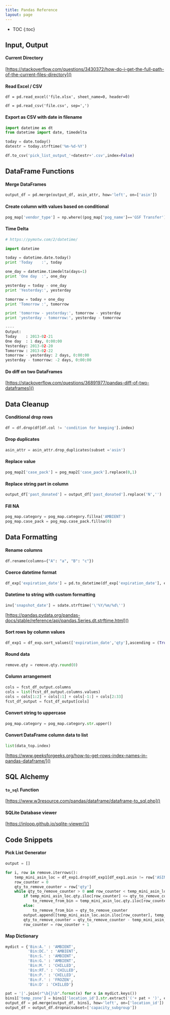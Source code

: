 ```yaml
---
title: Pandas Reference
layout: page
---
```


* TOC
{:toc}

## Input, Output

#### Current Directory
[https://stackoverflow.com/questions/3430372/how-do-i-get-the-full-path-of-the-current-files-directory]()

#### Read Excel / CSV


```
df = pd.read_excel('file.xlsx', sheet_name=0, header=0)

df = pd.read_csv('file.csv', sep=',')
```


#### Export as CSV with date in filename

```python
import datetime as dt
from datetime import date, timedelta

today = date.today()
datestr = today.strftime('%m-%d-%Y')

df.to_csv('pick_list_output_'+datestr+'.csv',index=False)
```

## DataFrame Functions

#### Merge DataFrames

```python
output_df = pd.merge(output_df, asin_attr, how='left', on=['asin'])
```

#### Create column with values based on conditional

```python
pog_map['vendor_type'] = np.where((pog_map['pog_name']=='GSF Transfer') | (pog_map['pog_name']=='NACF'), 'TRANSSHIP', 'SUBMIT_PO')
```

#### Time Delta

```python
# https://pymotw.com/2/datetime/

import datetime

today = datetime.date.today()
print 'Today    :', today

one_day = datetime.timedelta(days=1)
print 'One day  :', one_day

yesterday = today - one_day
print 'Yesterday:', yesterday

tomorrow = today + one_day
print 'Tomorrow :', tomorrow

print 'tomorrow - yesterday:', tomorrow - yesterday
print 'yesterday - tomorrow:', yesterday - tomorrow

----
Output:
Today    : 2013-02-21
One day  : 1 day, 0:00:00
Yesterday: 2013-02-20
Tomorrow : 2013-02-22
tomorrow - yesterday: 2 days, 0:00:00
yesterday - tomorrow: -2 days, 0:00:00
```

#### Do diff on two DataFrames
[https://stackoverflow.com/questions/36891977/pandas-diff-of-two-dataframes]()

## Data Cleanup

#### Conditional drop rows

```python
df = df.drop(df[df.col != 'condition for keeping'].index)
```

#### Drop duplicates

```python
asin_attr = asin_attr.drop_duplicates(subset ='asin')
```

#### Replace value

```python
pog_map2['case_pack'] = pog_map2['case_pack'].replace(0,1)
```

#### Replace string part in column

```python
output_df['past_donated'] = output_df['past_donated'].replace('N','')
```

#### Fill NA

```python
pog_map.category = pog_map.category.fillna('AMBIENT')
pog_map.case_pack = pog_map.case_pack.fillna(0)
```

## Data Formatting

#### Rename columns

```python
df.rename(columns={"A": "a", "B": "c"})
```

#### Coerce datetime format

```python
df_exp['expiration_date'] = pd.to_datetime(df_exp['expiration_date'], errors='coerce')
```

#### Datetime to string with custom formatting

```python
inv['snapshot_date'] = sdate.strftime('\'%Y/%m/%d\'')
```
[https://pandas.pydata.org/pandas-docs/stable/reference/api/pandas.Series.dt.strftime.html]()

#### Sort rows by column values

```python
df_exp1 = df_exp.sort_values(['expiration_date','qty'],ascending = (True, False)).reset_index(drop=True)
```

#### Round data

```python
remove.qty = remove.qty.round(0)
```

#### Column arrangement

```python
cols = fcst_df_output.columns
cols = list(fcst_df_output.columns.values)
cols = cols[1:2] + cols[:1] + cols[-1:] + cols[2:33]
fcst_df_output = fcst_df_output[cols]
```

#### Convert string to uppercase

```python
pog_map.category = pog_map.category.str.upper()
```

#### Convert DataFrame column data to list
```python
list(data_top.index)
```
[https://www.geeksforgeeks.org/how-to-get-rows-index-names-in-pandas-dataframe/]()

## SQL Alchemy

#### `to_sql` Function
[https://www.w3resource.com/pandas/dataframe/dataframe-to_sql.php]()

#### SQLite Database viewer
[https://inloop.github.io/sqlite-viewer/]()

## Code Snippets

#### Pick List Generator

```python
output = []

for i, row in remove.iterrows():
    temp_mini_asin_loc = df_exp1.drop(df_exp1[df_exp1.asin != row['ASIN']].index).reset_index(drop=True)
    row_counter = 0
    qty_to_remove_counter = row['qty']
    while qty_to_remove_counter > 0 and row_counter < temp_mini_asin_loc.shape[0]:
        if temp_mini_asin_loc.qty.iloc[row_counter] <= qty_to_remove_counter:
            to_remove_from_bin = temp_mini_asin_loc.qty.iloc[row_counter]
        else:
            to_remove_from_bin = qty_to_remove_counter
        output.append([temp_mini_asin_loc.asin.iloc[row_counter], temp_mini_asin_loc.location_id.iloc[row_counter], to_remove_from_bin, temp_mini_asin_loc.expiration_date.iloc[row_counter]])
        qty_to_remove_counter = qty_to_remove_counter - temp_mini_asin_loc.qty.iloc[row_counter]
        row_counter = row_counter + 1
```

#### Map Dictionary

```python
mydict = {'Bin:A.' : 'AMBIENT',
          'Bin:DC.' : 'AMBIENT',
          'Bin:S.' : 'AMBIENT',
          'Bin:G.' : 'AMBIENT',
          'Bin:M.' : 'CHILLED',
          'Bin:RT.' : 'CHILLED',
          'Bin:P.' : 'CHILLED',
          'Bin:F.' : 'FROZEN',
          'Bin:D' : 'CHILLED'}

pat = '|'.join(r"\b{}\b".format(x) for x in mydict.keys())
bins1['temp_zone'] = bins1['location_id'].str.extract('('+ pat + ')', expand=False).map(mydict)
output_df = pd.merge(output_df, bins1, how='left', on=['location_id'])
output_df = output_df.dropna(subset=['capacity_subgroup'])
```
